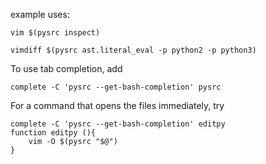 example uses:

    vim $(pysrc inspect)

    vimdiff $(pysrc ast.literal_eval -p python2 -p python3)

To use tab completion, add

    complete -C 'pysrc --get-bash-completion' pysrc

For a command that opens the files immediately, try

    complete -C 'pysrc --get-bash-completion' editpy
    function editpy (){
        vim -O $(pysrc "$@")
    }

